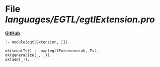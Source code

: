 # File _languages/EGTL/egtlExtension.pro_
**[GitHub](https://github.com/softlang/yas/blob/master/languages/EGTL/egtlExtension.pro)**
```
:- module(egtlExtension, []).

ok(sequ(Ts)) :- map(egtlExtension:ok, Ts).
ok(generalize(_, _)).
ok(add(_)).
```
